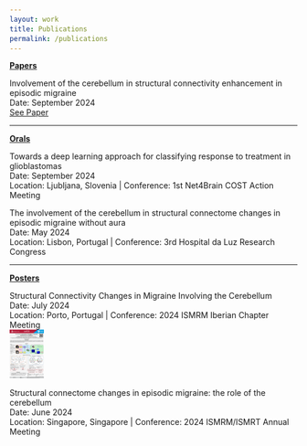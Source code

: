 ```yaml
---
layout: work
title: Publications
permalink: /publications
---
```


<p font-size: 19px><b><u>Papers</u></b></p>
<div class="publication">
    <div class="details">
        <div class="titlepub">Involvement of the cerebellum in structural connectivity enhancement in episodic migraine</div>
        <div class="date">Date: September 2024</div>
        <div class="file-link"><a href="https://doi.org/10.1186/s10194-024-01854-8" target="_blank">See Paper</a></div>
    </div>
</div>
<hr />
<p></p>
<p></p>

<p font-size: 19px><b><u>Orals</u></b></p>
<div class="publication">
    <div class="details">
        <div class="titlepub">Towards a deep learning approach for classifying response to treatment in glioblastomas</div>
        <div class="date">Date: September 2024</div>
        <div class="location-conference">Location: Ljubljana, Slovenia | Conference: 1st Net4Brain COST Action Meeting</div>
        <!-- <div class="file-link"><a href="path/to/oral1.pdf" target="_blank">Download Presentation</a></div> -->
    </div>
</div>
<p></p>
<div class="publication">
    <div class="details">
        <div class="titlepub">The involvement of the cerebellum in structural connectome changes in episodic migraine without aura</div>
        <div class="date">Date: May 2024</div>
        <div class="location-conference">Location: Lisbon, Portugal | Conference: 3rd Hospital da Luz Research Congress</div>
        <!-- <div class="file-link"><a href="path/to/oral1.pdf" target="_blank">Download Presentation</a></div> -->
    </div>
</div>
<hr />
<p></p>
<p></p>

<p font-size: 19px><b><u>Posters</u></b></p>

<div class="publication">
    <div class="details">
        <div class="titlepub">Structural Connectivity Changes in Migraine Involving the Cerebellum</div>
        <div class="date">Date: July 2024</div>
        <div class="location-conference">Location: Porto, Portugal | Conference: 2024 ISMRM Iberian Chapter Meeting </div>
    </div>
    <a href="https://www.ismrm.org/" target="_blank">
        <img src="/assets/img/content/PosterIberian24.png" alt="Poster Iberian 2024" width="60">
    </a>
</div>
<p></p>
<div class="publication">
    <div class="details">
        <div class="titlepub">Structural connectome changes in episodic migraine: the role of the cerebellum</div>
        <div class="date">Date: June 2024</div>
        <div class="location-conference">Location: Singapore, Singapore | Conference: 2024 ISMRM/ISMRT Annual Meeting</div>
    </div>
    <!-- Image Link (Miniature of the Poster) -->   
</div>

